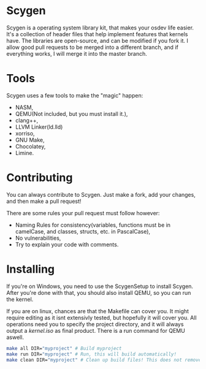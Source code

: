 # Scygen
Scygen is a operating system library kit, that makes your osdev life easier.
It's a collection of header files that help implement features that kernels have.
The libraries are open-source, and can be modified if you fork it.
I allow good pull requests to be merged into a different branch, and if everything works, I will merge it into the master branch.

# Tools
Scygen uses a few tools to make the "magic" happen:

  - NASM,
  - QEMU(Not included, but you must install it.),
  - clang++,
  - LLVM Linker(ld.lld)
  - xorriso,
  - GNU Make,
  - Chocolatey,
  - Limine.

# Contributing

You can always contribute to Scygen. Just make a fork, add your changes, and then make a pull request!

There are some rules your pull request must follow however:

  - Naming Rules for consistency(variables, functions must be in camelCase, and classes, structs, etc. in PascalCase),
  - No vulnerabilities,
  - Try to explain your code with comments.

# Installing

If you're on Windows, you need to use the ScygenSetup to install Scygen.
After you're done with that, you should also install QEMU, so you can run the kernel.

If you are on linux, chances are that the Makefile can cover you. It might require editing as it isnt extensivly tested, but hopefully it will cover you. All operations need you to specify the project directory, and it will always output a *kernel.iso* as final product. There is a run command for QEMU aswell.
```sh
make all DIR="myproject" # Build myproject
make run DIR="myproject" # Run, this will build automatically!
make clean DIR="myproject" # Clean up build files! This does not remove the "limine" directory!
```